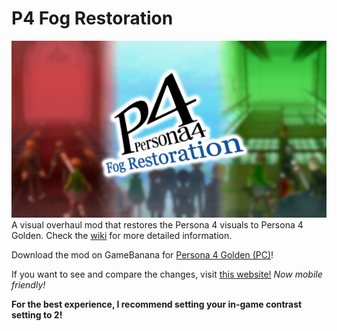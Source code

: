 # P4 Fog Restoration
![](https://raw.githubusercontent.com/BrawlerAce/p4g64.fogrestoration/master/assets/description/thumbnail_v2.png)
A visual overhaul mod that restores the Persona 4 visuals to Persona 4 Golden. Check the [wiki](https://github.com/BrawlerAce/p4g64.fogrestoration/wiki) for more detailed information.

Download the mod on GameBanana for [Persona 4 Golden (PC)](https://gamebanana.com/wips/86080)!

If you want to see and compare the changes, visit [this website!](https://p4fogmod.yukaritakeba.com/) *Now mobile friendly!*

**For the best experience, I recommend setting your in-game contrast setting to 2!**
